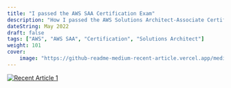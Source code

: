 ```yaml
---
title: "I passed the AWS SAA Certification Exam"
description: "How I passed the AWS Solutions Architect-Associate Certification Exam"
dateString: May 2022
draft: false
tags: ["AWS", "AWS SAA", "Certification", "Solutions Architect"]
weight: 101
cover:
    image: "https://github-readme-medium-recent-article.vercel.app/medium/@charanhu/1"
---
```


<a target="_blank" href="https://github-readme-medium-recent-article.vercel.app/medium/@charanhu/1"><img src="https://github-readme-medium-recent-article.vercel.app/medium/@charanhu/1" alt="Recent Article 1"></a>